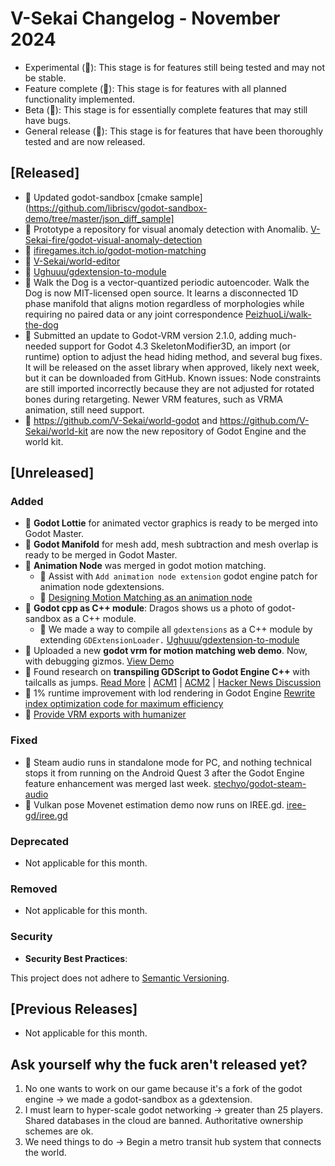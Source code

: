 # V-Sekai Changelog - November 2024

- Experimental (🧪): This stage is for features still being tested and may not be stable.
- Feature complete (🎯): This stage is for features with all planned functionality implemented.
- Beta (🚧): This stage is for essentially complete features that may still have bugs.
- General release (🚀): This stage is for features that have been thoroughly tested and are now released.

## [Released]

- 🧪 Updated godot-sandbox [cmake sample](https://github.com/libriscv/godot-sandbox-demo/tree/master/json_diff_sample]
- 🧪 Prototype a repository for visual anomaly detection with Anomalib. [V-Sekai-fire/godot-visual-anomaly-detection](https://github.com/V-Sekai-fire/godot-visual-anomaly-detection)
- 🚧 [ifiregames.itch.io/godot-motion-matching](https://ifiregames.itch.io/godot-motion-matching)
- 🧪 [V-Sekai/world-editor](https://github.com/V-Sekai/world-editor)
- 🚀 [Ughuuu/gdextension-to-module](https://github.com/Ughuuu/gdextension-to-module)
- 🚀 Walk the Dog is a vector-quantized periodic autoencoder. Walk the Dog is now MIT-licensed open source. It learns a disconnected 1D phase manifold that aligns motion regardless of morphologies while requiring no paired data or any joint correspondence [PeizhuoLi/walk-the-dog](https://github.com/PeizhuoLi/walk-the-dog)
- 🚀 Submitted an update to Godot-VRM version 2.1.0, adding much-needed support for Godot 4.3 SkeletonModifier3D, an import (or runtime) option to adjust the head hiding method, and several bug fixes. It will be released on the asset library when approved, likely next week, but it can be downloaded from GitHub.
  Known issues: Node constraints are still imported incorrectly because they are not adjusted for rotated bones during retargeting. Newer VRM features, such as VRMA animation, still need support.
- 🎯 https://github.com/V-Sekai/world-godot and https://github.com/V-Sekai/world-kit are now the new repository of Godot Engine and the world kit.

## [Unreleased]

### Added

- 🎯 **Godot Lottie** for animated vector graphics is ready to be merged into Godot Master.
- 🎯 **Godot Manifold** for mesh add, mesh subtraction and mesh overlap is ready to be merged in Godot Master.
- 🧪 **Animation Node** was merged in godot motion matching.
  - 🧪 Assist with `Add animation node extension` godot engine patch for animation node gdextensions.
  - 🧪 [Designing Motion Matching as an animation node](https://github.com/GuilhermeGSousa/godot-motion-matching/discussions/52)
- 🧪 **Godot cpp as C++ module**: Dragos shows us a photo of godot-sandbox as a C++ module.
  * 🧪 We made a way to compile all `gdextensions` as a C++ module by extending `GDExtensionLoader.` [Ughuuu/gdextension-to-module](https://github.com/Ughuuu/gdextension-to-module)
- 🧪 Uploaded a new **godot vrm for motion matching web demo**. Now, with debugging gizmos. [View Demo](https://ifiregames.itch.io/godot-motion-matching)
- 🧪 Found research on **transpiling GDScript to Godot Engine C++** with tailcalls as jumps. [Read More](http://www.emulators.com/docs/nx25_nostradamus.htm) | [ACM1](https://dl.acm.org/doi/10.1145/277650.277719) | [ACM2](https://dl.acm.org/doi/10.1145/1869643.1869651) | [Hacker News Discussion](https://news.ycombinator.com/item?id=18052482)
- 🎯 1% runtime improvement with lod rendering in Godot Engine [Rewrite index optimization code for maximum efficiency](https://github.com/godotengine/godot/pull/98801)
- 🧪 [Provide VRM exports with humanizer](https://github.com/NitroxNova/humanizer/issues/36)

### Fixed

- 🚧 Steam audio runs in standalone mode for PC, and nothing technical stops it from running on the Android Quest 3 after the Godot Engine feature enhancement was merged last week. [stechyo/godot-steam-audio](https://github.com/stechyo/godot-steam-audio)
- 🎯 Vulkan pose Movenet estimation demo now runs on IREE.gd. [iree-gd/iree.gd](https://github.com/iree-gd/iree.gd)

### Deprecated

- Not applicable for this month.

### Removed

- Not applicable for this month.

### Security

- **Security Best Practices**:

This project does not adhere to [Semantic Versioning](https://semver.org/spec/v2.0.0.html).

## [Previous Releases]

- Not applicable for this month.

## Ask yourself why the fuck aren't released yet?

1. No one wants to work on our game because it's a fork of the godot engine -> we made a godot-sandbox as a gdextension.
1. I must learn to hyper-scale godot networking -> greater than 25 players. Shared databases in the cloud are banned. Authoritative ownership schemes are ok.   
1. We need things to do -> Begin a metro transit hub system that connects the world.

